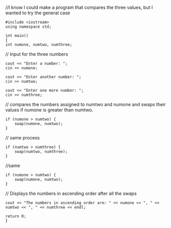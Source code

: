 
 //I know I could make a program that compares the three values, but I wanted to try the general case
 
    #include <iostream>
    using namespace std;

    int main()
    {
    int numone, numtwo, numthree;

   // Input for the three numbers
   
    cout << "Enter a number: ";
    cin >> numone;

    cout << "Enter another number: ";
    cin >> numtwo;

    cout << "Enter one more number: ";
    cin >> numthree;

   // compares the numbers assigned to numtwo and numone and swaps their values if numone is greater than numtwo.
   
    if (numone > numtwo) {
        swap(numone, numtwo);
    }
// same process

    if (numtwo > numthree) {
        swap(numtwo, numthree);
    }
//same

    if (numone > numtwo) {
        swap(numone, numtwo);
    }

  // Displays the numbers in ascending order after all the swaps
  
    cout << "The numbers in ascending order are: " << numone << ", " << numtwo << ", " << numthree << endl;

    return 0;
    }

